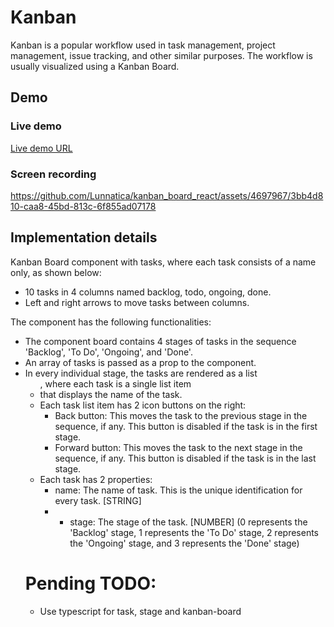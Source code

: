 # Kanban

Kanban is a popular workflow used in task management, project management, issue tracking, and other similar purposes. The workflow is usually visualized using a Kanban Board.

## Demo

### Live demo

[Live demo URL](https://kanban-board-react-two.vercel.app/)

### Screen recording

https://github.com/Lunnatica/kanban_board_react/assets/4697967/3bb4d810-caa8-45bd-813c-6f855ad07178

## Implementation details

Kanban Board component with tasks, where each task consists of a name only, as shown below:

- 10 tasks in 4 columns named backlog, todo, ongoing, done.
- Left and right arrows to move tasks between columns.

The component has the following functionalities:

- The component board contains 4 stages of tasks in the sequence 'Backlog', 'To Do', 'Ongoing', and 'Done'.
- An array of tasks is passed as a prop to the component.
- In every individual stage, the tasks are rendered as a list <ul>, where each task is a single list item <li> that displays the name of the task.
- Each task list item has 2 icon buttons on the right:
  - Back button: This moves the task to the previous stage in the sequence, if any. This button is disabled if the task is in the first stage.
  - Forward button: This moves the task to the next stage in the sequence, if any. This button is disabled if the task is in the last stage.
- Each task has 2 properties:
  - name: The name of task. This is the unique identification for every task. [STRING]
  - - stage: The stage of the task. [NUMBER] (0 represents the 'Backlog' stage, 1 represents the 'To Do' stage, 2 represents the 'Ongoing' stage, and 3 represents the 'Done' stage)

# Pending TODO:

- Use typescript for task, stage and kanban-board
